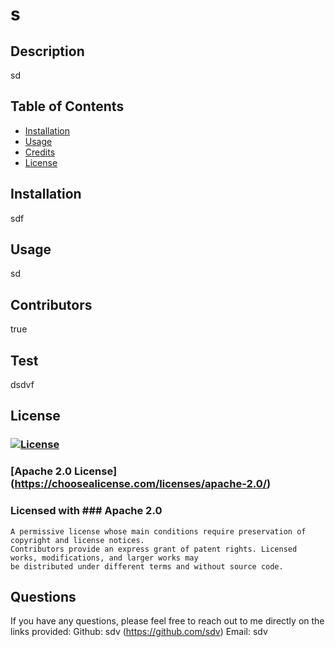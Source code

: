 # s

  ## Description
  sd

  ## Table of Contents
  * [Installation](#installation)
  * [Usage](#usage)
  * [Credits](#credits)
  * [License](#license)

  ## Installation
  sdf

  ## Usage
  sd
  
  ## Contributors
  true

  ## Test
  dsdvf

  ## License 
  ### [![License](https://img.shields.io/badge/License-Apache%202.0-blue.svg)](https://opensource.org/licenses/Apache-2.0)
  ### [Apache 2.0 License] (https://choosealicense.com/licenses/apache-2.0/)
  ### Licensed with  ### Apache 2.0 
    A permissive license whose main conditions require preservation of copyright and license notices. 
    Contributors provide an express grant of patent rights. Licensed works, modifications, and larger works may 
    be distributed under different terms and without source code.
  

  ## Questions
  If you have any questions, please feel free to reach out to me directly on the links provided:
  Github: sdv (https://github.com/sdv)
  Email: sdv
